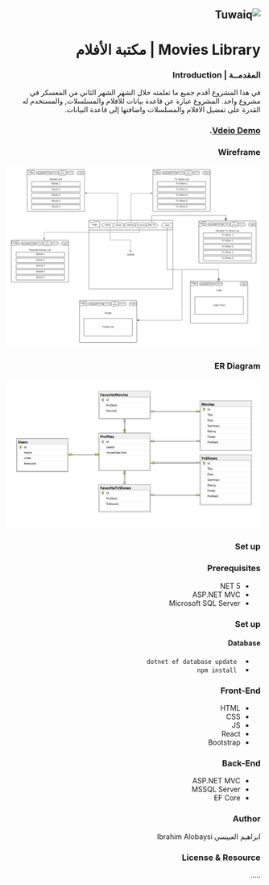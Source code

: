 <div dir="rtl" align="right" >

![Tuwaiq](https://i.ibb.co/SV2BSn5/tuwaiq.png)
----

# Movies Library | مكتبة الأفلام
  
### المقدمــة | Introduction 
 في هذا المشروع أقدم جميع ما تعلمته خلال الشهر الشهر الثاني من المعسكر في مشروع واحد.
  المشروع عبارة عن قاعدة بيانات للأفلام والمسلسلات, والمستخدم له القدرة على تفضيل الافلام والمسلسلات واضافتها إلى قاعدة البيانات.
 
### [Vdeio Demo](https://drive.google.com/file/d/1OCpNAfHEgh1v7Og9hsXO4MwEep72z89y/view?usp=sharing "video demo of the project").
  
### Wireframe 

 ![Wireframe](Wireframe.png)

### ER Diagram

![ER Diagram](ERD.jpg)

### Set up  
### Prerequisites
- NET 5 
- ASP.NET MVC
- Microsoft SQL Server 
### Set up  
 #### Database
 - ``` dotnet ef database update```
 - ``` npm install```
### Front-End  
 - HTML
 - CSS
 - JS
 - React
 - Bootstrap 
### Back-End 
 - ASP.NET MVC
 - MSSQL Server
 - EF Core

### Author
 ابراهيم العبيسي Ibrahim Alobaysi

### License & Resource
 .....

</div>
